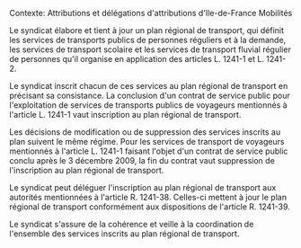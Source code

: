 Contexte: Attributions et délégations d'attributions          d'Ile-de-France Mobilités

Le syndicat élabore et tient à jour un plan régional de transport, qui définit les services de transports publics de personnes réguliers et à la demande, les services de transport scolaire et les services de transport fluvial régulier de personnes qu'il organise en application des articles L. 1241-1 et L. 1241-2.

Le syndicat inscrit chacun de ces services au plan régional de transport en précisant sa consistance. La conclusion d'un contrat de service public pour l'exploitation de services de transports publics de voyageurs mentionnés à l'article L. 1241-1 vaut inscription au plan régional de transport.

Les décisions de modification ou de suppression des services inscrits au plan suivent le même régime. Pour les services de transport de voyageurs mentionnés à l'article L. 1241-1 faisant l'objet d'un contrat de service public conclu après le 3 décembre 2009, la fin du contrat vaut suppression de l'inscription au plan régional de transport.

Le syndicat peut déléguer l'inscription au plan régional de transport aux autorités mentionnées à l'article R. 1241-38. Celles-ci mettent à jour le plan régional de transport conformément aux dispositions de l'article R. 1241-39.

Le syndicat s'assure de la cohérence et veille à la coordination de l'ensemble des services inscrits au plan régional de transport.